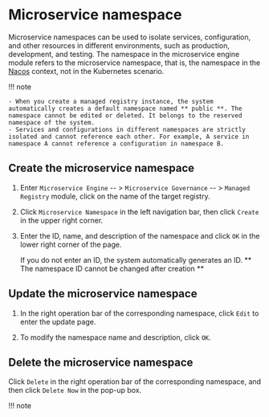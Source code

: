 # Microservice namespace

Microservice namespaces can be used to isolate services, configuration, and other resources in different environments, such as production, development, and testing. The namespace in the microservice engine module refers to the microservice namespace, that is, the namespace in the [Nacos](https://nacos.io/docs/what-is-nacos.html) context, not in the Kubernetes scenario.

!!! note

    - When you create a managed registry instance, the system automatically creates a default namespace named ** public **. The namespace cannot be edited or deleted. It belongs to the reserved namespace of the system.
    - Services and configurations in different namespaces are strictly isolated and cannot reference each other. For example, A service in namespace A cannot reference a configuration in namespace B.

## Create the microservice namespace

1. Enter `Microservice Engine` -- > `Microservice Governance` -- > `Managed Registry` module, click on the name of the target registry.

    <!--![]()screenshots-->

2. Click `Microservice Namespace` in the left navigation bar, then click `Create` in the upper right corner.
  
    <!--![]()screenshots-->

3. Enter the ID, name, and description of the namespace and click `OK` in the lower right corner of the page.

    If you do not enter an ID, the system automatically generates an ID. ** The namespace ID cannot be changed after creation **

    <!--![]()screenshots-->

## Update the microservice namespace

1. In the right operation bar of the corresponding namespace, click `Edit` to enter the update page.

    <!--![]()screenshots-->

2. To modify the namespace name and description, click `OK`.
  
    <!--![]()screenshots-->

## Delete the microservice namespace

Click `Delete` in the right operation bar of the corresponding namespace, and then click `Delete Now` in the pop-up box.

!!! note
  

<!--![]()screenshots-->